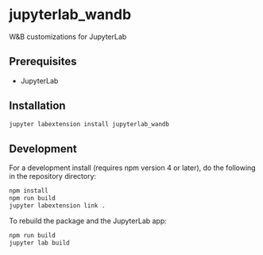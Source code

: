 # jupyterlab_wandb

W&B customizations for JupyterLab


## Prerequisites

* JupyterLab

## Installation

```bash
jupyter labextension install jupyterlab_wandb
```

## Development

For a development install (requires npm version 4 or later), do the following in the repository directory:

```bash
npm install
npm run build
jupyter labextension link .
```

To rebuild the package and the JupyterLab app:

```bash
npm run build
jupyter lab build
```


